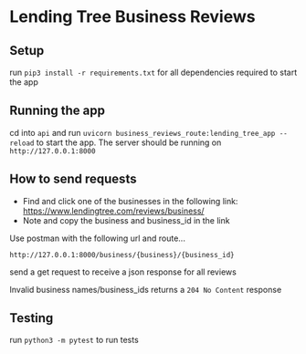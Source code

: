 # Lending Tree Business Reviews

## Setup
run `pip3 install -r requirements.txt` for all dependencies required to start the app

## Running the app
cd into `api` and run `uvicorn business_reviews_route:lending_tree_app --reload` to start the app. The server should be running on `http://127.0.0.1:8000`

## How to send requests
* Find and click one of the businesses in the following link: https://www.lendingtree.com/reviews/business/
* Note and copy the business and business_id in the link
  
Use postman with the following url and route...

`http://127.0.0.1:8000/business/{business}/{business_id}`

send a get request to receive a json response for all reviews

Invalid business names/business_ids returns a `204 No Content` response

## Testing
run `python3 -m pytest` to run tests
